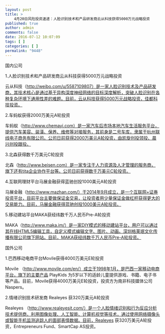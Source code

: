 ```yaml
---
layout: post
title: >
    4月20日风险投资速递：人脸识别技术和产品研发商云从科技获得5000万元战略投资
published: true
author: admin
comments: false
date: 2016-07-12 10:07:09
tags: [ ]
categories: [ ]
permalink: "9448"
---
```



国内公司

1.人脸识别技术和产品研发商云从科技获得5000万元战略投资

云从科技（http://weibo.com/u/5587109807）是一家人脸识别技术及产品研发商，其技术核心是通过基于异构深度神经网络的目标深度解析，突破人脸识别在各种复杂环境下通用性差的难题。目前，云从科技获得5000万元战略投资，佳都科技投资。

2.车蚂蚁获得2000万美元A轮投资

车蚂蚁（http://www.chemayi.com）是一家汽车后市场本地汽车生活服务平台，提供汽车美容、装潢、保养、维修等对接服务，其前身是二号车库，隶属于杭州联线电子商务有限公司。公司日前获得2000万美元A轮投资，由凯旋创投领投、晨兴创投跟投。

3.北森获得数千万美元C轮投资

北森（http://www.beisen.com）是一家专注于人力资源及人才管理的服务商，旗下还有tita企业协作平台等。公司日前获得数千万美元C轮投资。

4.互联网理财平台马展金融获得蓝驰创投1000美元A轮投资

马展金融（http://www.mazhan.com/）于2014年9月成立，是一个互联网+证券投资平台，目前平台主要做保证金交易，让投资者用少量保证金做杠杆获得更大的交易能力。目前，马展金融获得蓝驰创投1000美元A轮投资。

5.移动建站平台MAKA获经纬数千万人民币Pre-A轮投资

MAKA（http://www.maka.im/）是一家DIY模式的移动建站平台，用户可以通过其在线HTML5编辑工具，自定义模式编辑文字、图片、动画。深圳格莱珉文化传播有限公司旗下网站。目前，MAKA获经纬数千万人民币Pre-A轮投资。

国外公司

1.巴西移动电商平台Movile获得4000万美元E轮投资

Movile （http://www.movile.com/en/）成立于1998年1月，是巴西一家移动电商平台，旗下的主要产品 PlayKids 为5岁以下的适龄儿童提供游戏、书籍、电子书等产品。目前，Movile获得4000万美元E轮投资，投资方为南非科技媒体公司Naspers。

2.情绪识别技术研发商 Realeyes 获320万美元A轮投资

Realeyes （http://www.realeyesit.com/）是一个人脸情绪识别和行为反应分析技术提供商，利用图像处理、人工智能、计算机视觉等技术，通过使用网络摄像头或智能手机监测追踪人的面部表情数据。目前，Realeyes 获320万美元A轮投资，Entrepreneurs Fund、SmartCap AS投资。